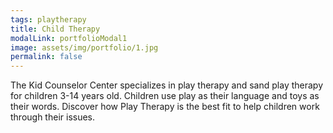 ```yaml
---
tags: playtherapy
title: Child Therapy
modalLink: portfolioModal1
image: assets/img/portfolio/1.jpg
permalink: false
---
```

The Kid Counselor Center specializes in play therapy and sand play therapy for children 3-14 years old. Children use play as their language and toys as their words. Discover how Play Therapy is the best fit to help children work through their issues.
